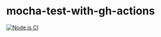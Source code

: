 # mocha-test-with-gh-actions

[![Node.js CI](https://github.com/codex-academy/mocha-test-with-gh-actions/actions/workflows/node.js.yml/badge.svg)](https://github.com/codex-academy/mocha-test-with-gh-actions/actions/workflows/node.js.yml)
